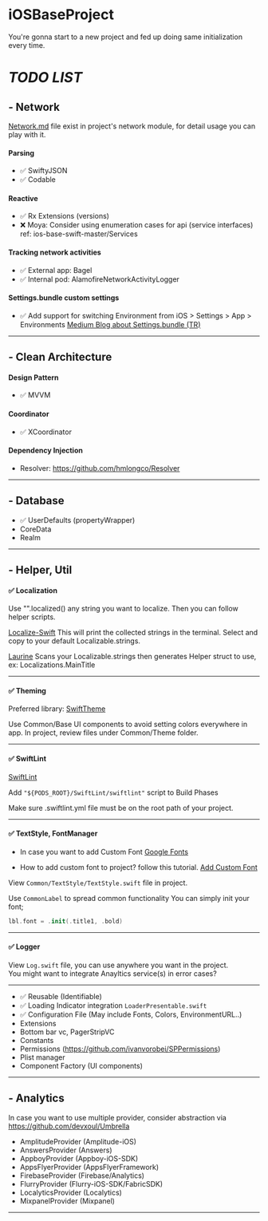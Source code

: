 # iOSBaseProject
You're gonna start to a new project and fed up doing same initialization every time.



# *TODO LIST*

## - Network

[Network.md](https://github.com/EnesKaraosman/iOSBaseProject/blob/master/BaseProject/Network/NetworkUsage.md) file exist in project's network module, for detail usage you can play with it.
#### Parsing

* ✅ SwiftyJSON
* ✅ Codable

#### Reactive
* ✅ Rx Extensions (versions)
* ❌ Moya: Consider using enumeration cases for api (service interfaces) ref: ios-base-swift-master/Services

#### Tracking network activities
* ✅ External app: Bagel
* ✅ Internal pod: AlamofireNetworkActivityLogger

#### Settings.bundle custom settings
* ✅ Add support for switching Environment from iOS > Settings > App > Environments
[Medium Blog about Settings.bundle (TR)](https://medium.com/mobiletech/settings-bundle-on-ios-67329d12cff4)

------

## - Clean Architecture

#### Design Pattern
* ✅ MVVM

#### Coordinator
* ✅ XCoordinator

#### Dependency Injection
* Resolver: https://github.com/hmlongco/Resolver

------

## - Database
* ✅ UserDefaults (propertyWrapper)
* CoreData 
* Realm    

------

## - Helper, Util

#### ✅ Localization
Use "".localized() any string you want to localize. Then you can follow helper scripts.

[Localize-Swift](https://github.com/marmelroy/Localize-Swift)
This will print the collected strings in the terminal. Select and copy to your default Localizable.strings.

[Laurine](https://github.com/JiriTrecak/Laurine)
Scans your Localizable.strings then generates Helper struct to use, ex: Localizations.MainTitle

------

#### ✅ Theming

Preferred library: [SwiftTheme](https://github.com/wxxsw/SwiftTheme)

Use Common/Base UI components to avoid setting colors everywhere in app.
In project, review files under Common/Theme folder.

------

#### ✅ SwiftLint

[SwiftLint](https://github.com/realm/SwiftLint)

Add `"${PODS_ROOT}/SwiftLint/swiftlint"` script to Build Phases

Make sure .swiftlint.yml file must be on the root path of your project.

------

#### ✅ TextStyle, FontManager

* In case you want to add Custom Font
[Google Fonts](https://fonts.google.com/)

* How to add custom font to project? follow this tutorial.
[Add Custom Font](https://codewithchris.com/common-mistakes-with-adding-custom-fonts-to-your-ios-app/)

View `Common/TextStyle/TextStyle.swift` file in project.

Use `CommonLabel` to spread common functionality
You can simply init your font;
```swift
lbl.font = .init(.title1, .bold)
```

------

#### ✅ Logger

View `Log.swift` file, you can use anywhere you want in the project. <br/>
You might want to integrate Anayltics service(s) in error cases?

------

* ✅ Reusable (Identifiable)
* ✅ Loading Indicator integration `LoaderPresentable.swift`
* ✅ Configuration File (May include Fonts, Colors, EnvironmentURL..)
* Extensions
* Bottom bar vc, PagerStripVC
* Constants
* Permissions (https://github.com/ivanvorobei/SPPermissions)
* Plist manager
* Component Factory (UI components)

------

## - Analytics

In case you want to use multiple provider, consider abstraction via https://github.com/devxoul/Umbrella

* AmplitudeProvider (Amplitude-iOS)
* AnswersProvider (Answers)
* AppboyProvider (Appboy-iOS-SDK)
* AppsFlyerProvider (AppsFlyerFramework)
* FirebaseProvider (Firebase/Analytics)
* FlurryProvider (Flurry-iOS-SDK/FabricSDK)
* LocalyticsProvider (Localytics)
* MixpanelProvider (Mixpanel)

------
